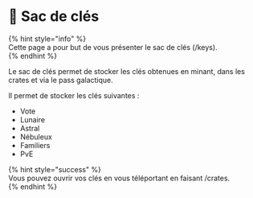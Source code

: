 # 🔑 Sac de clés

{% hint style="info" %}  
Cette page a pour but de vous présenter le sac de clés (/keys).  
{% endhint %}  

Le sac de clés permet de stocker les clés obtenues en minant, dans les crates et via le pass galactique.  

Il permet de stocker les clés suivantes :  
- Vote  
- Lunaire  
- Astral  
- Nébuleux  
- Familiers  
- PvE  

{% hint style="success" %}  
Vous pouvez ouvrir vos clés en vous téléportant en faisant /crates.  
{% endhint %}
